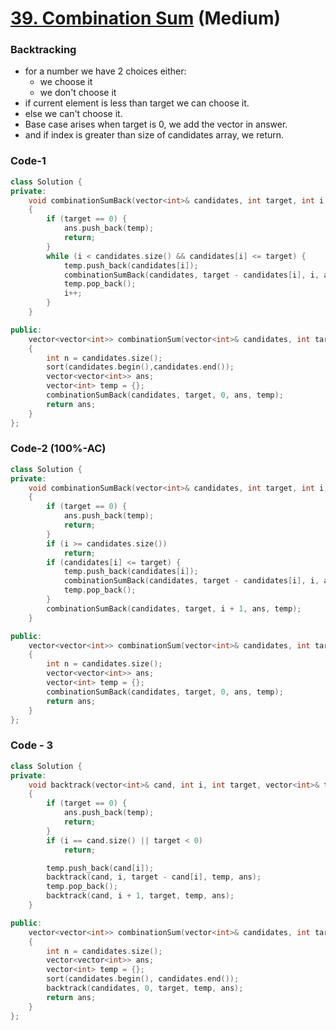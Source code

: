 # [39. Combination Sum](https://leetcode.com/problems/combination-sum/) (Medium)

### Backtracking

-   for a number we have 2 choices either:
    -   we choose it
    -   we don't choose it
-   if current element is less than target we can choose it.
-   else we can't choose it.
-   Base case arises when target is 0, we add the vector in answer.
-   and if index is greater than size of candidates array, we return.

### Code-1

```cpp
class Solution {
private:
    void combinationSumBack(vector<int>& candidates, int target, int i, vector<vector<int>>& ans, vector<int>& temp)
    {
        if (target == 0) {
            ans.push_back(temp);
            return;
        }
        while (i < candidates.size() && candidates[i] <= target) {
            temp.push_back(candidates[i]);
            combinationSumBack(candidates, target - candidates[i], i, ans, temp);
            temp.pop_back();
            i++;
        }
    }

public:
    vector<vector<int>> combinationSum(vector<int>& candidates, int target)
    {
        int n = candidates.size();
        sort(candidates.begin(),candidates.end());
        vector<vector<int>> ans;
        vector<int> temp = {};
        combinationSumBack(candidates, target, 0, ans, temp);
        return ans;
    }
};
```

### Code-2 (100%-AC)

```cpp
class Solution {
private:
    void combinationSumBack(vector<int>& candidates, int target, int i, vector<vector<int>>& ans, vector<int>& temp)
    {
        if (target == 0) {
            ans.push_back(temp);
            return;
        }
        if (i >= candidates.size())
            return;
        if (candidates[i] <= target) {
            temp.push_back(candidates[i]);
            combinationSumBack(candidates, target - candidates[i], i, ans, temp);
            temp.pop_back();
        }
        combinationSumBack(candidates, target, i + 1, ans, temp);
    }

public:
    vector<vector<int>> combinationSum(vector<int>& candidates, int target)
    {
        int n = candidates.size();
        vector<vector<int>> ans;
        vector<int> temp = {};
        combinationSumBack(candidates, target, 0, ans, temp);
        return ans;
    }
};
```

### Code - 3

```cpp
class Solution {
private:
    void backtrack(vector<int>& cand, int i, int target, vector<int>& temp, vector<vector<int>>& ans)
    {
        if (target == 0) {
            ans.push_back(temp);
            return;
        }
        if (i == cand.size() || target < 0)
            return;

        temp.push_back(cand[i]);
        backtrack(cand, i, target - cand[i], temp, ans);
        temp.pop_back();
        backtrack(cand, i + 1, target, temp, ans);
    }

public:
    vector<vector<int>> combinationSum(vector<int>& candidates, int target)
    {
        int n = candidates.size();
        vector<vector<int>> ans;
        vector<int> temp = {};
        sort(candidates.begin(), candidates.end());
        backtrack(candidates, 0, target, temp, ans);
        return ans;
    }
};
```
